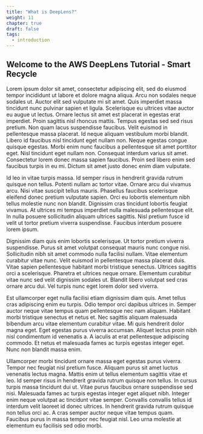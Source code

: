 ```yaml
---
title: "What is DeepLens?"
weight: 11
chapter: true
draft: false
tags:
  - introduction
---
```

## Welcome to the AWS DeepLens Tutorial - Smart Recycle

Lorem ipsum dolor sit amet, consectetur adipiscing elit, sed do eiusmod tempor incididunt ut labore et dolore magna aliqua. Arcu non sodales neque sodales ut. Auctor elit sed vulputate mi sit amet. Quis imperdiet massa tincidunt nunc pulvinar sapien et ligula. Scelerisque eu ultrices vitae auctor eu augue ut lectus. Ornare lectus sit amet est placerat in egestas erat imperdiet. Proin sagittis nisl rhoncus mattis. Tempus egestas sed sed risus pretium. Non quam lacus suspendisse faucibus. Velit euismod in pellentesque massa placerat. Id neque aliquam vestibulum morbi blandit. Libero id faucibus nisl tincidunt eget nullam non. Neque egestas congue quisque egestas. Morbi enim nunc faucibus a pellentesque sit amet porttitor eget. Nisl tincidunt eget nullam non. Consequat interdum varius sit amet. Consectetur lorem donec massa sapien faucibus. Proin sed libero enim sed faucibus turpis in eu mi. Dictum sit amet justo donec enim diam vulputate.

Id leo in vitae turpis massa. Id semper risus in hendrerit gravida rutrum quisque non tellus. Potenti nullam ac tortor vitae. Ornare arcu dui vivamus arcu. Nisi vitae suscipit tellus mauris. Phasellus faucibus scelerisque eleifend donec pretium vulputate sapien. Orci eu lobortis elementum nibh tellus molestie nunc non blandit. Dignissim cras tincidunt lobortis feugiat vivamus. At ultrices mi tempus imperdiet nulla malesuada pellentesque elit. In nulla posuere sollicitudin aliquam ultrices sagittis. Nisl pretium fusce id velit ut tortor pretium viverra suspendisse. Faucibus interdum posuere lorem ipsum.

Dignissim diam quis enim lobortis scelerisque. Ut tortor pretium viverra suspendisse. Purus sit amet volutpat consequat mauris nunc congue nisi. Sollicitudin nibh sit amet commodo nulla facilisi nullam. Vitae elementum curabitur vitae nunc. Velit euismod in pellentesque massa placerat duis. Vitae sapien pellentesque habitant morbi tristique senectus. Ultrices sagittis orci a scelerisque. Pharetra et ultrices neque ornare. Elementum curabitur vitae nunc sed velit dignissim sodales ut. Blandit libero volutpat sed cras ornare arcu dui. Vel turpis nunc eget lorem dolor sed viverra.

Est ullamcorper eget nulla facilisi etiam dignissim diam quis. Amet tellus cras adipiscing enim eu turpis. Odio tempor orci dapibus ultrices in. Semper auctor neque vitae tempus quam pellentesque nec nam aliquam. Habitant morbi tristique senectus et netus et. Nec sagittis aliquam malesuada bibendum arcu vitae elementum curabitur vitae. Mi quis hendrerit dolor magna eget. Eget egestas purus viverra accumsan. Aliquet lectus proin nibh nisl condimentum id venenatis a. A iaculis at erat pellentesque adipiscing commodo. Et netus et malesuada fames ac turpis egestas integer eget. Nunc non blandit massa enim.

Ullamcorper morbi tincidunt ornare massa eget egestas purus viverra. Tempor nec feugiat nisl pretium fusce. Aliquam purus sit amet luctus venenatis lectus magna. Mattis enim ut tellus elementum sagittis vitae et leo. Id semper risus in hendrerit gravida rutrum quisque non tellus. In cursus turpis massa tincidunt dui ut. Vitae purus faucibus ornare suspendisse sed nisi. Malesuada fames ac turpis egestas integer eget aliquet nibh. Integer enim neque volutpat ac tincidunt vitae semper. Convallis convallis tellus id interdum velit laoreet id donec ultrices. In hendrerit gravida rutrum quisque non tellus orci ac. A cras semper auctor neque vitae tempus quam. Faucibus purus in massa tempor nec feugiat nisl. Leo urna molestie at elementum eu facilisis sed odio morbi.
